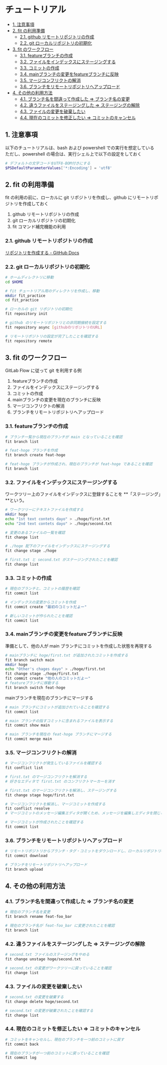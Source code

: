 # チュートリアル

- [1. 注意事項](#1-注意事項)
- [2. fit の利用準備](#2-fit-の利用準備)
  - [2.1. github リモートリポジトリの作成](#21-github-リモートリポジトリの作成)
  - [2.2. git ローカルリポジトリの初期化](#22-git-ローカルリポジトリの初期化)
- [3. fit のワークフロー](#3-fit-のワークフロー)
  - [3.1. featureブランチの作成](#31-featureブランチの作成)
  - [3.2. ファイルをインデックスにステージングする](#32-ファイルをインデックスにステージングする)
  - [3.3. コミットの作成](#33-コミットの作成)
  - [3.4. mainブランチの変更をfeatureブランチに反映](#34-mainブランチの変更をfeatureブランチに反映)
  - [3.5. マージコンフリクトの解消](#35-マージコンフリクトの解消)
  - [3.6. ブランチをリモートリポジトリへアップロード](#36-ブランチをリモートリポジトリへアップロード)
- [4. その他の利用方法](#4-その他の利用方法)
  - [4.1. ブランチ名を間違って作成した ⇒ ブランチ名の変更](#41-ブランチ名を間違って作成した--ブランチ名の変更)
  - [4.2. 違うファイルをステージングした ⇒ ステージングの解除](#42-違うファイルをステージングした--ステージングの解除)
  - [4.3. ファイルの変更を破棄したい](#43-ファイルの変更を破棄したい)
  - [4.4. 現在のコミットを修正したい ⇒ コミットのキャンセル](#44-現在のコミットを修正したい--コミットのキャンセル)


## 1. 注意事項

以下のチュートリアルは、bash および powershell での実行を想定している  
ただし、powershell の場合は、実行シェル上で以下の設定をしておく

```powershell
# デフォルトの文字コードをUTF8-BOM付きにする
$PSDefaultParameterValues['*:Encoding'] = 'utf8'
```

## 2. fit の利用準備

fit の利用の前に、ローカルに git リポジトリを作成し、github にリモートリポジトリを作成しておく

1. github リモートリポジトリの作成
2. git ローカルリポジトリの初期化
3. fit コマンド補完機能の利用

### 2.1. github リモートリポジトリの作成

[リポジトリを作成する - GitHub Docs](https://docs.github.com/ja/get-started/quickstart/create-a-repo)

### 2.2. git ローカルリポジトリの初期化

```bash
# ホームディレクトリに移動
cd $HOME
```
```bash
# fit チュートリアル用のディレクトリを作成し、移動
mkdir fit_practice
cd fit_practice
```
```bash
# ローカルの git リポジトリの初期化
fit repository init
```
```bash
# github のリモートリポジトリとの非同期接続を設定する
fit repository async [githubのリポジトリのURL]
```
```bash
# リモートリポジトリの設定が完了したことを確認する
fit repository remote
```

## 3. fit のワークフロー

GitLab Flow に従って git を利用する例

1. featureブランチの作成
2. ファイルをインデックスにステージングする
3. コミットの作成
4. mainブランチの変更を現在のブランチに反映
5. マージコンフリクトの解消
6. ブランチをリモートリポジトリへアップロード

### 3.1. featureブランチの作成

```bash
# ブランチ一覧から現在のブランチが main となっていることを確認
fit branch list
```
```bash
# feat-hoge ブランチを作成
fit branch create feat-hoge
```
```bash
# feat-hoge ブランチが作成され、現在のブランチが feat-hoge であることを確認
fit branch list
```

### 3.2. ファイルをインデックスにステージングする

ワークツリー上のファイルをインデックスに登録することを **「ステージング」**という。

```bash
# ワークツリーにテキストファイルを作成する
mkdir hoge
echo "1st text contets dayo" > ./hoge/first.txt
echo "2nd text contets dayo" > ./hoge/second.txt
```
```bash
# 変更のあるファイルの一覧を確認
fit change list
```
```bash
# ./hoge 配下のファイルをインデックスにステージングする
fit change stage ./hoge
```
```bash
# first.txt と second.txt がステージングされたことを確認
fit change list
```

### 3.3. コミットの作成

```bash
# 現在のブランチと、コミットの履歴を確認
fit commit list
```
```bash
# インデックスの変更からコミットを作成
fit commit create "最初のコミットだよー"
```
```bash
# 新しいコミットが作られたことを確認
fit commit list
```



### 3.4. mainブランチの変更をfeatureブランチに反映

準備として、他の人が main ブランチにコミットを作成した状態を再現する
```bash
# mainブランチに hoge/first.txt が追加されたコミットを作成する
fit branch switch main
mkdir hoge
echo "Other's chages dayo" > ./hoge/first.txt
fit change stage ./hoge/first.txt
fit commit create "他の人のコミットだよー"
# featureブランチに移動する
fit branch switch feat-hoge
```

mainブランチを現在のブランチにマージする
```bash
# main ブランチにコミットが追加されていることを確認する
fit commit list
```
```bash
# main ブランチの指すコミットに含まれるファイルを表示する
fit commit show main
```
```bash
# main ブランチを現在の feat-hoge ブランチにマージする
fit commit merge main
```

### 3.5. マージコンフリクトの解消

```bash
# マージコンフリクトが発生しているファイルを確認する
fit conflict list
```
```bash
# first.txt のマージコンフリクトを解消する
# 好きなエディタで first.txt のコンフリクトマーカーを消す
```
```bash
# first.txt のマージコンフリクトを解消し、ステージングする
fit change stage hoge/first.txt
```
```bash
# マージコンフリクトを解消し、マージコミットを作成する
fit conflict resolve
# マージコミットのメッセージ編集エディタが開くため、メッセージを編集しエディタを閉じる
```
```bash
# マージコミットが作成されたことを確認する
fit commit list
```

### 3.6. ブランチをリモートリポジトリへアップロード
```bash
# リモートリポジトリからブランチ・タグ・コミットをダウンロードし、ローカルリポジトリの状態を最新にする
fit commit download

# ブランチをリモートリポジトリへアップロード
fit branch upload
```

## 4. その他の利用方法

### 4.1. ブランチ名を間違って作成した ⇒ ブランチ名の変更

```bash
# 現在のブランチ名を変更
fit branch rename feat-foo_bar
```
```bash
# 現在のブランチ名が feat-foo_bar に変更されたことを確認
fit branch list
```

### 4.2. 違うファイルをステージングした ⇒ ステージングの解除

```bash
# second.txt ファイルのステージングをやめる
fit change unstage hoge/second.txt
```
```bash
# second.txt の変更がワークツリーに戻っていることを確認
fit change list
```

### 4.3. ファイルの変更を破棄したい

```bash
# second.txt の変更を破棄する
fit change delete hoge/second.txt
```
```bash
# second.txt の変更が破棄されたことを確認する
fit change list
```

### 4.4. 現在のコミットを修正したい ⇒ コミットのキャンセル

```bash
# コミットをキャンセルし、現在のブランチを一つ前のコミットに戻す
fit commit back
```
```bash
# 現在のブランチが一つ前のコミットに戻っていることを確認
fit commit log
```

